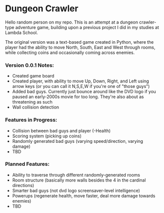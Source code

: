 # Dungeon Crawler

Hello random person on my repo.
This is an attempt at a dungeon crawler-type adventure game, building upon a previous project I did in my studies at Lambda School.

The original version was a text-based game created in Python, where the player had the ability to move North, South, East and West through rooms, while collecting coins and occasionally coming across enemies.

### Version 0.0.1 Notes:
- Created game board
- Created player, with ability to move Up, Down, Right, and Left using arrow keys (or you can call it N,S,E,W if you're one of "those guys")
- Added bad guys. Currently just bounce around like the DVD logo if you paused an early-2000s movie for too long. They're also about as threatening as such
- Wall collision detection


### Features in Progress:
- Collision between bad guys and player (-Health)
- Scoring system (picking up coins)
- Randomly generated bad guys (varying speed/direction, varying damage)
- TBD

### Planned Features:
- Ability to traverse through different randomly-generated rooms
- Room structure (basically more walls besides the 4 in the cardinal directions)
- Smarter bad guys (not dvd logo screensaver-level intelligence)
- Powerups (regenerate health, move faster, deal more damage towards enemies)
- TBD
